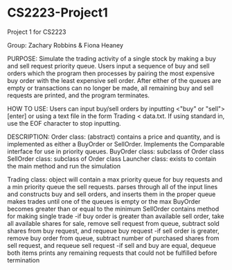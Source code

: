 CS2223-Project1
===============

Project 1 for CS2223

Group: Zachary Robbins & Fiona Heaney

PURPOSE: Simulate the trading activity of a single stock by making a buy and sell request priority queue. Users input a sequence of buy and sell orders which the program then processes by pairing the most expensive buy order with the least expensive sell order. After either of the queues are empty or transactions can no longer be made, all remaining buy and sell requests are printed, and the program terminates.

HOW TO USE: Users can input buy/sell orders by inputting <"buy" or "sell"> <price> <qty> [enter] or using a text file in the form Trading < data.txt. If using standard in, use the EOF character to stop inputting.

DESCRIPTION: 
Order class: (abstract) contains a price and quantity, and is implemented as either a BuyOrder or SellOrder. Implements the Comparable interface for use in priority queues.
BuyOrder class: subclass of Order class
SellOrder class: subclass of Order class
Launcher class: exists to contain the main method and run the simulation

Trading class: object will contain a max priority queue for buy requests and a min priority queue the sell requests. 
               parses through all of the input lines and constructs buy and sell orders, and inserts them in the proper queue
               makes trades until one of the queues is empty or the max BuyOrder becomes greater than or equal to the minimum SellOrder
               contains method for making single trade
                  -if buy order is greater than available sell order, take all available shares for sale, remove sell request from queue, subtract sold shares from buy request, and requeue buy request
                  -if sell order is greater, remove buy order from queue, subtract number of purchased shares from sell request, and requeue sell request
                  -if sell and buy are equal, dequeue both items
                prints any remaining requests that could not be fulfilled before termination
